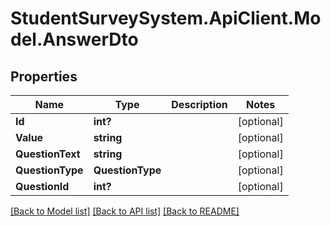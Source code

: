 # StudentSurveySystem.ApiClient.Model.AnswerDto
## Properties

Name | Type | Description | Notes
------------ | ------------- | ------------- | -------------
**Id** | **int?** |  | [optional] 
**Value** | **string** |  | [optional] 
**QuestionText** | **string** |  | [optional] 
**QuestionType** | **QuestionType** |  | [optional] 
**QuestionId** | **int?** |  | [optional] 

[[Back to Model list]](../README.md#documentation-for-models) [[Back to API list]](../README.md#documentation-for-api-endpoints) [[Back to README]](../README.md)

